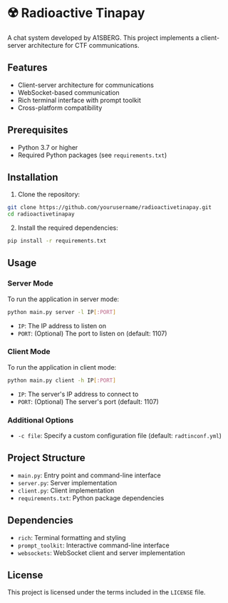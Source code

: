 # ☢️ Radioactive Tinapay

A chat system developed by A1SBERG. This project implements a client-server architecture for CTF communications.

## Features

- Client-server architecture for communications
- WebSocket-based communication
- Rich terminal interface with prompt toolkit
- Cross-platform compatibility

## Prerequisites

- Python 3.7 or higher
- Required Python packages (see `requirements.txt`)

## Installation

1. Clone the repository:
```bash
git clone https://github.com/yourusername/radioactivetinapay.git
cd radioactivetinapay
```

2. Install the required dependencies:
```bash
pip install -r requirements.txt
```

## Usage

### Server Mode

To run the application in server mode:

```bash
python main.py server -l IP[:PORT]
```

- `IP`: The IP address to listen on
- `PORT`: (Optional) The port to listen on (default: 1107)

### Client Mode

To run the application in client mode:

```bash
python main.py client -h IP[:PORT]
```

- `IP`: The server's IP address to connect to
- `PORT`: (Optional) The server's port (default: 1107)

### Additional Options

- `-c file`: Specify a custom configuration file (default: `radtinconf.yml`)

## Project Structure

- `main.py`: Entry point and command-line interface
- `server.py`: Server implementation
- `client.py`: Client implementation
- `requirements.txt`: Python package dependencies

## Dependencies

- `rich`: Terminal formatting and styling
- `prompt_toolkit`: Interactive command-line interface
- `websockets`: WebSocket client and server implementation

## License

This project is licensed under the terms included in the `LICENSE` file.
